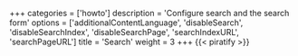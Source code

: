 +++
categories = ['howto']
description = 'Configure search and the search form'
options = ['additionalContentLanguage', 'disableSearch', 'disableSearchIndex', 'disableSearchPage', 'searchIndexURL', 'searchPageURL']
title = 'Search'
weight = 3
+++
{{< piratify >}}